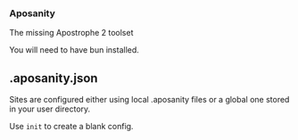 ### Aposanity
The missing Apostrophe 2 toolset

You will need to have bun installed.

## .aposanity.json
Sites are configured either using local .aposanity files or a global one stored
in your user directory.

Use `init` to create a blank config.
